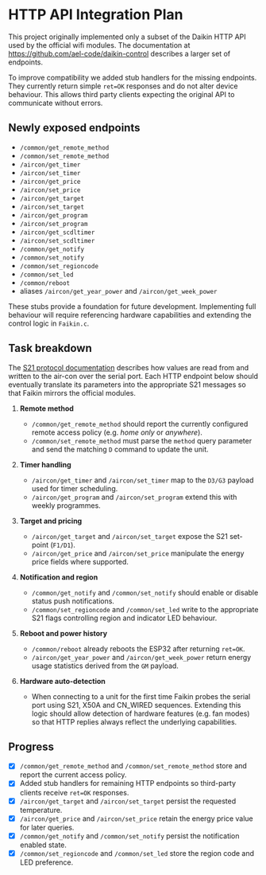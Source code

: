 # HTTP API Integration Plan

This project originally implemented only a subset of the Daikin HTTP API used by the official wifi modules.  The documentation at <https://github.com/ael-code/daikin-control> describes a larger set of endpoints.

To improve compatibility we added stub handlers for the missing endpoints.  They currently return simple `ret=OK` responses and do not alter device behaviour.  This allows third party clients expecting the original API to communicate without errors.

## Newly exposed endpoints

- `/common/get_remote_method`
- `/common/set_remote_method`
- `/aircon/get_timer`
- `/aircon/set_timer`
- `/aircon/get_price`
- `/aircon/set_price`
- `/aircon/get_target`
- `/aircon/set_target`
- `/aircon/get_program`
- `/aircon/set_program`
- `/aircon/get_scdltimer`
- `/aircon/set_scdltimer`
- `/common/get_notify`
- `/common/set_notify`
- `/common/set_regioncode`
- `/common/set_led`
- `/common/reboot`
- aliases `/aircon/get_year_power` and `/aircon/get_week_power`

These stubs provide a foundation for future development.  Implementing full behaviour will require referencing hardware capabilities and extending the control logic in `Faikin.c`.

## Task breakdown

The [S21 protocol documentation](../Manuals/S21.md) describes how values are
read from and written to the air-con over the serial port.  Each HTTP endpoint
below should eventually translate its parameters into the appropriate S21
messages so that Faikin mirrors the official modules.

1. **Remote method**
   - `/common/get_remote_method` should report the currently configured remote
     access policy (e.g. *home only* or *anywhere*).
   - `/common/set_remote_method` must parse the `method` query parameter and send
     the matching `D` command to update the unit.

2. **Timer handling**
   - `/aircon/get_timer` and `/aircon/set_timer` map to the `D3/G3` payload used
     for timer scheduling.
   - `/aircon/get_program` and `/aircon/set_program` extend this with weekly
     programmes.

3. **Target and pricing**
   - `/aircon/get_target` and `/aircon/set_target` expose the S21 set-point
     (`F1/D1`).
   - `/aircon/get_price` and `/aircon/set_price` manipulate the energy price
     fields where supported.

4. **Notification and region**
   - `/common/get_notify` and `/common/set_notify` should enable or disable
     status push notifications.
   - `/common/set_regioncode` and `/common/set_led` write to the appropriate S21
     flags controlling region and indicator LED behaviour.

5. **Reboot and power history**
   - `/common/reboot` already reboots the ESP32 after returning `ret=OK`.
   - `/aircon/get_year_power` and `/aircon/get_week_power` return energy usage
     statistics derived from the `GM` payload.

6. **Hardware auto-detection**
   - When connecting to a unit for the first time Faikin probes the serial port
     using S21, X50A and CN_WIRED sequences.  Extending this logic should allow
     detection of hardware features (e.g. fan modes) so that HTTP replies always
     reflect the underlying capabilities.

## Progress

- [x] `/common/get_remote_method` and `/common/set_remote_method` store and
  report the current access policy.
- [x] Added stub handlers for remaining HTTP endpoints so third-party clients
  receive `ret=OK` responses.
- [x] `/aircon/get_target` and `/aircon/set_target` persist the requested
  temperature.
- [x] `/aircon/get_price` and `/aircon/set_price` retain the energy price
  value for later queries.
- [x] `/common/get_notify` and `/common/set_notify` persist the notification
  enabled state.
- [x] `/common/set_regioncode` and `/common/set_led` store the region code
  and LED preference.
